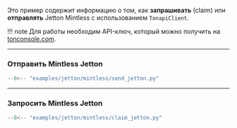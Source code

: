 Это пример содержит информацию о том, как **запрашивать** (claim) или **отправлять** Jetton Mintless с использованием `TonapiClient`.

!!! note
    Для работы необходим API-ключ, который можно получить на [tonconsole.com](https://tonconsole.com).

---

### Отправить Mintless Jetton

```python
--8<-- "examples/jetton/mintless/send_jetton.py"
```

---

### Запросить Mintless Jetton

```python
--8<-- "examples/jetton/mintless/claim_jetton.py"
```

